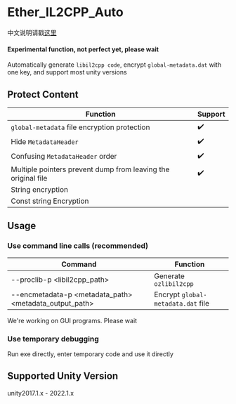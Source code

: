# Ether_IL2CPP_Auto

中文说明请戳[这里](README-zh-cn.md)

#### Experimental function, not perfect yet, please wait

Automatically generate `libil2cpp code`, encrypt `global-metadata.dat` with one key, and support most unity versions

## Protect Content

|Function                       |Support|
|---------------------------|----|
|`global-metadata` file encryption protection|✔️   |
|Hide `MetadataHeader`         |✔️   |
|Confusing `MetadataHeader` order     |✔️   |
|Multiple pointers prevent dump from leaving the original file     |✔️   |
|String encryption                 |    |
|Const string Encryption             |    |

## Usage

### Use command line calls (recommended)

|Command                                                   |Function                       |
|-------------------------------------------------------|---------------------------|
|--proclib-p     <libil2cpp_path>                       |Generate `ozlibil2cpp`            |
|--encmetadata-p <metadata_path> <metadata_output_path> |Encrypt `global-metadata.dat` file|

We're working on GUI programs. Please wait

### Use temporary debugging

Run exe directly, enter temporary code and use it directly

## Supported Unity Version

unity2017.1.x - 2022.1.x